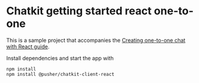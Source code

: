 # Chatkit getting started react one-to-one

This is a sample project that accompanies the [Creating one-to-one chat with
React guide](https://pusher.com/docs/chatkit/guides/react-one-to-one).

Install dependencies and start the app with

```
npm install
npm install @pusher/chatkit-client-react
```
